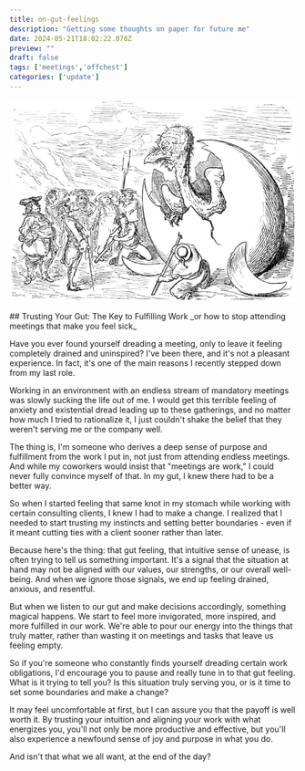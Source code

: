 ```yaml
---
title: on-gut-feelings
description: "Getting some thoughts on paper for future me"
date: 2024-05-21T18:02:22.078Z
preview: ""
draft: false
tags: ['meetings','offchest']
categories: ['update']
---
```

<p style="text-align:center">
  <img class="thumbnail" src="/images/unfeathered-768.jpg" width="520" />
</p>
## Trusting Your Gut: The Key to Fulfilling Work
_or how to stop attending meetings that make you feel sick_

Have you ever found yourself dreading a meeting, only to leave it feeling completely drained and uninspired? I've been there, and it's not a pleasant experience. In fact, it's one of the main reasons I recently stepped down from my last role.

Working in an environment with an endless stream of mandatory meetings was slowly sucking the life out of me. I would get this terrible feeling of anxiety and existential dread leading up to these gatherings, and no matter how much I tried to rationalize it, I just couldn't shake the belief that they weren't serving me or the company well.

The thing is, I'm someone who derives a deep sense of purpose and fulfillment from the work I put in, not just from attending endless meetings. And while my coworkers would insist that "meetings are work," I could never fully convince myself of that. In my gut, I knew there had to be a better way.

So when I started feeling that same knot in my stomach while working with certain consulting clients, I knew I had to make a change. I realized that I needed to start trusting my instincts and setting better boundaries - even if it meant cutting ties with a client sooner rather than later.

Because here's the thing: that gut feeling, that intuitive sense of unease, is often trying to tell us something important. It's a signal that the situation at hand may not be aligned with our values, our strengths, or our overall well-being. And when we ignore those signals, we end up feeling drained, anxious, and resentful.

But when we listen to our gut and make decisions accordingly, something magical happens. We start to feel more invigorated, more inspired, and more fulfilled in our work. We're able to pour our energy into the things that truly matter, rather than wasting it on meetings and tasks that leave us feeling empty.

So if you're someone who constantly finds yourself dreading certain work obligations, I'd encourage you to pause and really tune in to that gut feeling. What is it trying to tell you? Is this situation truly serving you, or is it time to set some boundaries and make a change?

It may feel uncomfortable at first, but I can assure you that the payoff is well worth it. By trusting your intuition and aligning your work with what energizes you, you'll not only be more productive and effective, but you'll also experience a newfound sense of joy and purpose in what you do.

And isn't that what we all want, at the end of the day?